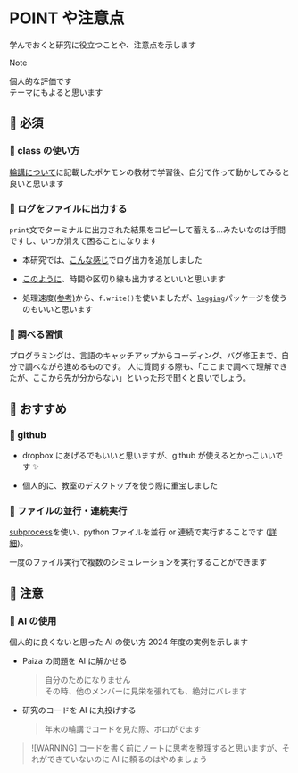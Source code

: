 # POINT や注意点

学んでおくと研究に役立つことや、注意点を示します

> [!NOTE]
> 個人的な評価です<br>
> テーマにもよると思います

## 📙 必須

### 🔹 class の使い方

[輪講について](src/point.md)に記載したポケモンの教材で学習後、自分で作って動かしてみると良いと思います

### 🔹 ログをファイルに出力する

`print`文でターミナルに出力された結果をコピーして蓄える...みたいなのは手間ですし、いつか消えて困ることになります

- 本研究では、[こんな感じ](https://github.com/kpab/last-research/blob/main/futinobe/doingSim/a01/modules/Simulation.py#L208-L215)でログ出力を追加しました
- [このように](https://github.com/kpab/last-research/blob/main/futinobe/doingSim/a01/a01.txt)、時間や区切り線も出力するといいと思います

- 処理速度[(参考)](https://js2iiu.com/2024/11/11/python-logging-comparison/)から、`f.write()`を使いましたが、[`logging`](https://docs.python.org/ja/3.13/howto/logging.html)パッケージを使うのもいいと思います

### 🔹 調べる習慣

プログラミングは、言語のキャッチアップからコーディング、バグ修正まで、自分で調べながら進めるものです。
人に質問する際も、「ここまで調べて理解できたが、ここから先が分からない」といった形で聞くと良いでしょう。

## 📙 おすすめ

### 🔹 github

- dropbox にあげるでもいいと思いますが、github が使えるとかっこいいです ✨

- 個人的に、教室のデスクトップを使う際に重宝しました

### 🔹 ファイルの並行・連続実行

[subprocess](https://docs.python.org/ja/3.13/library/subprocess.html)を使い、python ファイルを並行 or 連続で実行することです ([詳細](https://github.com/kpab/last-research/tree/main/futinobe/doingSim#zzzmainpy))。

一度のファイル実行で複数のシミュレーションを実行することができます

## 📙 注意

### 🔹 AI の使用

個人的に良くないと思った AI の使い方 2024 年度の実例を示します

- Paiza の問題を AI に解かせる

  > 自分のためになりません<br>
  > その時、他のメンバーに見栄を張れても、絶対にバレます

- 研究のコードを AI に丸投げする
  > 年末の輪講でコードを見た際、ボロがでます

> ![WARNING]
> コードを書く前にノートに思考を整理すると思いますが、それができていないのに AI に頼るのはやめましょう
